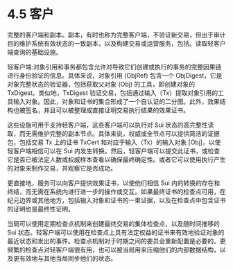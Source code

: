 # 4.5 客户

完整的客户端和副本。副本，有时也称为完整客户端，不验证新交易，但出于审计目的维护系统有效状态的一致副本，以及构建交易或运营服务，包括。读取轻客户端查询的基础设施。

轻客户端:对象引用和事务都包含允许对导致它们创建或执行的事务的完整因果链进行身份验证的信息。具体来说，对象引用 (ObjRef) 包含一个 ObjDigest，它是对象完整状态的验证器，包括获取父对象 (Obj) 的工具，即创建对象的 TxDigest。类似地，TxDigest 验证交易，包括通过输入（Tx）提取对象引用的工具输入对象。因此，对象和证书的集合形成了一个自认证的二分图。此外，效果结构也被签名，并且可以被整理成直接证明交易执行结果的效果证书。

这些设施可用于支持轻客户端，这些客户端可以执行对 Sui 状态的高完整性读取，而无需维护完整的副本节点。具体来说，权威或全节点可以提供简洁的证据包，包括交易 Tx 上的证书 TxCert 和对应于输入（Tx）的输入对象 \[Obj]，以使轻客户端相信可以在 Sui 内发生转换。然后，轻客户端可以提交此证书，或检查它是否已被法定人数或权威样本查看以确保最终确定性。或者它可以使用执行产生的对象来制作交易，并观察它是否成功。

更直接地，服务可以向客户提供效果证书，以使他们相信 Sui 内的转换的存在和终结，而无需在系统内进行进一步的操作或交互。如果最终证书的检查点可用，在纪元边界或其他地方，包括输入对象和证书的一束证据，以及在检查点中包含证书的证明也是最终性证明。

当局可以使用定期检查点机制来创建最终交易的集体检查点，以及随时间推移的 Sui 状态。轻客户端可以使用在检查点上具有法定权益的证书来有效地验证对象的最近状态和发出的事件。检查点机制对于时期之间的委员会重新配置是必要的。更频繁的检查点对轻客户端很有用，也可以被当局用来压缩他们的内部数据结构，以及更有效地与其他当局同步他们的状态。
